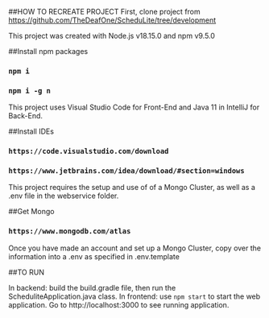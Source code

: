 ##HOW TO RECREATE PROJECT
First, clone project from https://github.com/TheDeafOne/ScheduLite/tree/development

This project was created with Node.js v18.15.0 and npm v9.5.0

##Install npm packages
### `npm i`
### `npm i -g n`

This project uses Visual Studio Code for Front-End and Java 11 in IntelliJ for Back-End.


##Install IDEs
### `https://code.visualstudio.com/download`
### `https://www.jetbrains.com/idea/download/#section=windows`

This project requires the setup and use of of a Mongo Cluster, as well as a .env file in the webservice folder.

##Get Mongo
### `https://www.mongodb.com/atlas`

Once you have made an account and set up a Mongo Cluster, copy over the information into a .env as specified in .env.template

##TO RUN

In backend: build the build.gradle file, then run the ScheduliteApplication.java class.
In frontend: use `npm start` to start the web application. Go to http://localhost:3000 to see running application.